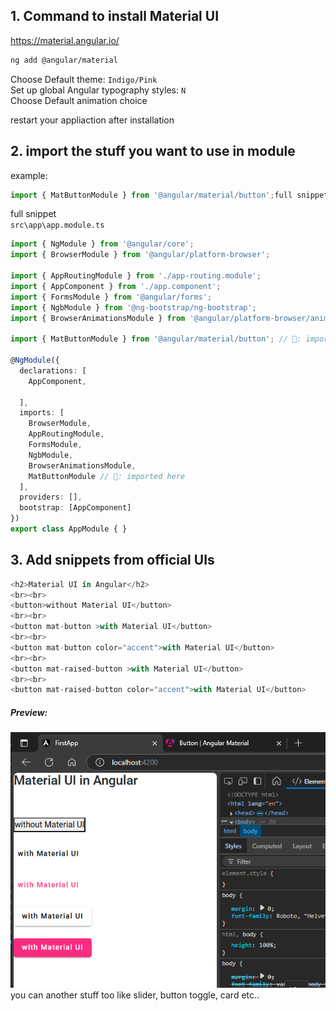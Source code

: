 ## 1. Command to install Material UI  
https://material.angular.io/  
```sh
ng add @angular/material
```  
Choose Default theme: `Indigo/Pink`  
Set up global Angular typography styles: `N`  
Choose Default animation choice  


restart your appliaction after installation  
## 2. import the stuff you want to use in module  
example:   
```typescript
import { MatButtonModule } from '@angular/material/button';full snippet  

```  
full snippet  
`src\app\app.module.ts`  
```typescript
import { NgModule } from '@angular/core';
import { BrowserModule } from '@angular/platform-browser';

import { AppRoutingModule } from './app-routing.module';
import { AppComponent } from './app.component';
import { FormsModule } from '@angular/forms';
import { NgbModule } from '@ng-bootstrap/ng-bootstrap';
import { BrowserAnimationsModule } from '@angular/platform-browser/animations';

import { MatButtonModule } from '@angular/material/button'; // 🔄: imported here

@NgModule({
  declarations: [
    AppComponent,

  ],
  imports: [
    BrowserModule,
    AppRoutingModule,
    FormsModule,
    NgbModule,
    BrowserAnimationsModule,
    MatButtonModule // 🔄: imported here
  ],
  providers: [],
  bootstrap: [AppComponent]
})
export class AppModule { }
```  

## 3. Add snippets from official UIs  
```typescript
<h2>Material UI in Angular</h2>
<br><br>
<button>without Material UI</button>
<br><br>
<button mat-button >with Material UI</button>
<br><br>
<button mat-button color="accent">with Material UI</button>
<br><br>
<button mat-raised-button >with Material UI</button>
<br><br>
<button mat-raised-button color="accent">with Material UI</button>
```  
##### Preview:  
![alt](../../z_Images/03/05.png)  
you can another stuff too like slider, button toggle, card etc..  